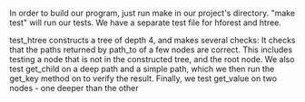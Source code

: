 In order to build our program, just run make in our project's directory.
"make test" will run our tests. We have a separate test file for hforest and htree.


test_htree constructs a tree of depth 4, and makes several checks:
It checks that the paths returned by path_to of a few nodes are correct. This includes testing a node that is not in the constructed tree, and the root node.
We also test get_child on a deep path and a simple path, which we then run the get_key method on to verify the result.
Finally, we test get_value on two nodes - one deeper than the other
